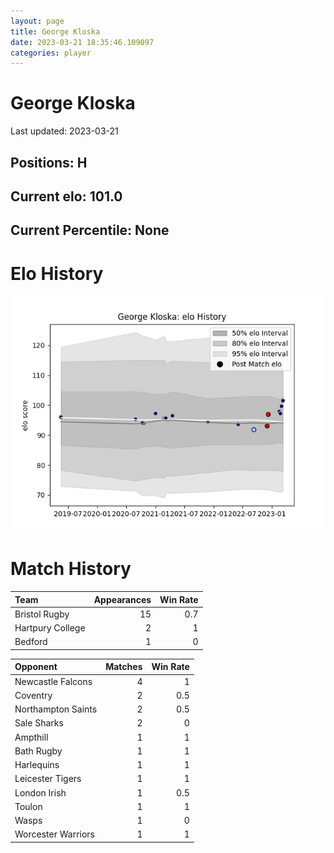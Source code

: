 ```yaml
---  
layout: page  
title: George Kloska  
date: 2023-03-21 18:35:46.109097  
categories: player  
---
```

# George Kloska


Last updated: 2023-03-21
## Positions: H

## Current elo: 101.0

## Current Percentile: None

# Elo History


![elo history](history_GeorgeKloska.png)
# Match History


| Team             |   Appearances |   Win Rate |
|:-----------------|--------------:|-----------:|
| Bristol Rugby    |            15 |        0.7 |
| Hartpury College |             2 |        1   |
| Bedford          |             1 |        0   |

| Opponent           |   Matches |   Win Rate |
|:-------------------|----------:|-----------:|
| Newcastle Falcons  |         4 |        1   |
| Coventry           |         2 |        0.5 |
| Northampton Saints |         2 |        0.5 |
| Sale Sharks        |         2 |        0   |
| Ampthill           |         1 |        1   |
| Bath Rugby         |         1 |        1   |
| Harlequins         |         1 |        1   |
| Leicester Tigers   |         1 |        1   |
| London Irish       |         1 |        0.5 |
| Toulon             |         1 |        1   |
| Wasps              |         1 |        0   |
| Worcester Warriors |         1 |        1   |